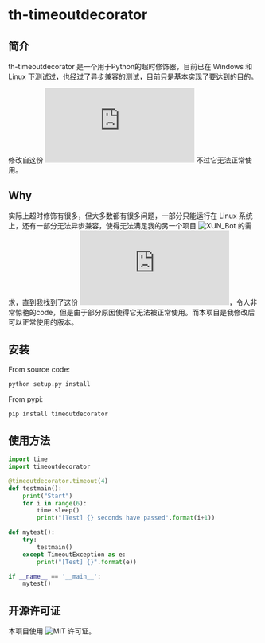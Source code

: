 # th-timeoutdecorator

## 简介

th-timeoutdecorator 是一个用于Python的超时修饰器，目前已在 Windows 和 Linux 下测试过，也经过了异步兼容的测试，目前只是基本实现了要达到的目的。

修改自这份 ![原代码](http://mail.python.org/pipermail/python-list/2004-May/260937.html) 不过它无法正常使用。

## Why

实际上超时修饰有很多，但大多数都有很多问题，一部分只能运行在 Linux 系统上，还有一部分无法异步兼容，使得无法满足我的另一个项目 ![XUN_Bot](https://github.com/Angel-Hair/XUN_Bot) 的需求，直到我找到了这份 ![原代码](http://mail.python.org/pipermail/python-list/2004-May/260937.html)，令人非常惊艳的code，但是由于部分原因使得它无法被正常使用。而本项目是我修改后可以正常使用的版本。

## 安装

From source code:

```bash
python setup.py install
```

From pypi:

```bash
pip install timeoutdecorator
```

## 使用方法

```python
import time
import timeoutdecorator

@timeoutdecorator.timeout(4)
def testmain():
    print("Start")
    for i in range(6):
        time.sleep()
        print("[Test] {} seconds have passed".format(i+1))

def mytest():
    try:
        testmain()
    except TimeoutException as e:
        print("[Test] {}".format(e))

if __name__ == '__main__':
    mytest()
```

## 开源许可证

本项目使用 ![MIT](https://github.com/Angel-Hair/th-timeoutdecorator/blob/master/LICENSE) 许可证。
